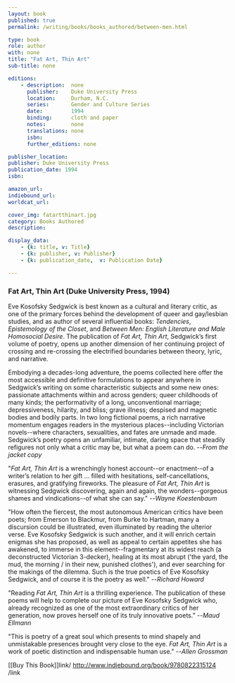 ```yaml
---
layout: book
published: true
permalink: /writing/books/books_authored/between-men.html

type: book
role: author
with: none
title: "Fat Art, Thin Art"
sub-title: none

editions:
    - description:  none
      publisher:    Duke University Press
      location:     Durham, N.C.
      series:       Gender and Culture Series
      date:         1994
      binding:      cloth and paper
      notes:        none
      translations: none
      isbn: 
      further_editions: none

publisher_location: 
publisher: Duke University Press
publication_date: 1994
isbn:

amazon_url:
indiebound_url:
worldcat_url:

cover_img: fatartthinart.jpg
category: Books Authored
description:

display_data:
    - {k: title, v: Title}
    - {k: publisher, v: Publisher}
    - {k: publication_date,  v: Publication Date}

---
```


### Fat Art, Thin Art (Duke University Press, 1994)

Eve Kosofsky Sedgwick is best known as a cultural and literary critic, as one of the primary forces behind the development of queer and gay/lesbian studies, and as author of several influential books: <i>Tendencies</i>, <i>Epistemology of the Closet</i>, and <i>Between Men: English Literature and Male Homosocial Desire</i>. The publication of <i>Fat Art, Thin Art</i>, Sedgwick’s first volume of poetry, opens up another dimension of her continuing project of crossing and re-crossing the electrified boundaries between theory, lyric, and narrative.

Embodying a decades-long adventure, the poems collected here offer the most accessible and definitive formulations to appear anywhere in Sedgwick’s writing on some characteristic subjects and some new ones: passionate attachments within and across genders; queer childhoods of many kinds; the performativity of a long, unconventional marriage; depressiveness, hilarity, and bliss; grave illness; despised and magnetic bodies and bodily parts. In two long fictional poems, a rich narrative momentum engages readers in the mysterious places--including Victorian novels--where characters, sexualities, and fates are unmade and made. Sedgwick’s poetry opens an unfamiliar, intimate, daring space that steadily refigures not only what a critic may be, but what a poem can do. --<i>From the jacket copy</i>

"<i>Fat Art, Thin Art</i> is a wrenchingly honest account--or enactment--of a writer’s relation to her gift ... filled with hesitations, self-cancellations, erasures, and gratifying fireworks. The pleasure of <i>Fat Art, Thin Art</i> is witnessing Sedgwick discovering, again and again, the wonders--gorgeous shames and vindications--of what she can say." --<i>Wayne Koestenbaum</i>

"How often the fiercest, the most autonomous American critics have been poets; from Emerson to Blackmur, from Burke to Hartman, many a discursion could be illustrated, even illuminated by reading the ulterior verse. Eve Kosofsky Sedgwick is such another, and it will enrich certain enigmas she has proposed, as well as appeal to certain appetites she has awakened, to immerse in this element--fragmentary at its widest reach (a deconstructed Victorian 3-decker), healing at its most abrupt ('the yard, the mud, the morning / in their new, punished clothes'), and ever searching for the makings of the dilemma. Such is the true poetics of Eve Kosofsky Sedgwick, and of course it is the poetry as well." --<i>Richard Howard</i>

"Reading <i>Fat Art, Thin Art</i> is a thrilling experience. The publication of these poems will help to complete our picture of Eve Kosofsky Sedgwick who, already recognized as one of the most extraordinary critics of her generation, now proves herself one of its truly innovative poets." --<i>Maud Ellmann</i>

"This is poetry of a great soul which presents to mind shapely and unmistakable presences brought very close to the eye. <i>Fat Art, Thin Art</i> is a work of poetic distinction and indispensable human use." --<i>Allen Grossman</i>

[[Buy This Book]]link/ http://www.indiebound.org/book/9780822315124 /link